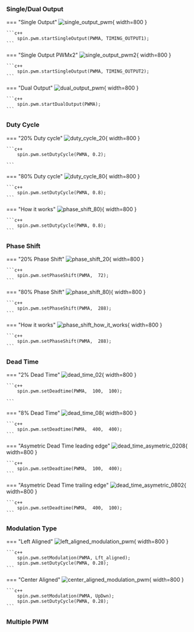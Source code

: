 ### Single/Dual Output

=== "Single Output"
    ![single_output_pwm](images/single_output_pwm.svg){ width=800 }

    ```c++
        spin.pwm.startSingleOutput(PWMA, TIMING_OUTPUT1);    
    ```

=== "Single Output PWMx2"
    ![single_output_pwm2](images/single_output_pwm2.svg){ width=800 }

    ```c++
        spin.pwm.startSingleOutput(PWMA, TIMING_OUTPUT2);    
    ```

=== "Dual Output"
    ![dual_output_pwm](images/dual_output_pwm.svg){ width=800 }

    ```c++
        spin.pwm.startDualOutput(PWMA);
    ```

### Duty Cycle

=== "20% Duty cycle"
    ![duty_cycle_20](images/duty_cycle_20.svg){ width=800 }

    ```c++
        spin.pwm.setDutyCycle(PWMA, 0.2);

    ```


=== "80% Duty cycle"
    ![duty_cycle_80](images/duty_cycle_80.svg){ width=800 }

    ```c++
        spin.pwm.setDutyCycle(PWMA, 0.8);
    ```

=== "How it works"
    ![phase_shift_80](images/duty_cycle_how_it_works.svg)){ width=800 }

    ```c++
        spin.pwm.setDutyCycle(PWMA, 0.8);
    ```

### Phase Shift

=== "20% Phase Shift"
    ![phase_shift_20](images/phase_shift_20.svg){ width=800 }

    ```c++
        spin.pwm.setPhaseShift(PWMA,  72);
    ```

=== "80% Phase Shift"
    ![phase_shift_80](images/phase_shift_80.svg)){ width=800 }

    ```c++
        spin.pwm.setPhaseShift(PWMA,  288);
    ```

=== "How it works"
    ![phase_shift_how_it_works](images/phase_shift_with_carriers.svg){ width=800 }

    ```c++
        spin.pwm.setPhaseShift(PWMA,  288);
    ```

### Dead Time

=== "2% Dead Time"
    ![dead_time_02](images/dead_time_02.svg){ width=800 }

    ```c++
        spin.pwm.setDeadtime(PWMA,  100,  100);

    ```

=== "8% Dead Time"
    ![dead_time_08](images/dead_time_08.svg){ width=800 }

    ```c++
        spin.pwm.setDeadtime(PWMA,  400,  400);
    ```

=== "Asymetric Dead Time leading edge"
    ![dead_time_asymetric_0208](images/dead_time_asymetric_0208.svg){ width=800 }

    ```c++
        spin.pwm.setDeadtime(PWMA,  100,  400);
    ```

=== "Asymetric Dead Time trailing edge"
    ![dead_time_asymetric_0802](images/dead_time_asymetric_0802.svg){ width=800 }

    ```c++
        spin.pwm.setDeadtime(PWMA,  400,  100);
    ```

### Modulation Type

=== "Left Aligned"
    ![left_aligned_modulation_pwm](images/left_aligned_modulation_pwm.svg){ width=800 }

    ```c++
        spin.pwm.setModulation(PWMA, Lft_aligned);
        spin.pwm.setDutyCycle(PWMA, 0.28);
    ```

=== "Center Aligned"
    ![center_aligned_modulation_pwm](images/center_aligned_modulation_pwm.svg){ width=800 }

    ```c++
        spin.pwm.setModulation(PWMA, UpDwn);
        spin.pwm.setDutyCycle(PWMA, 0.28);
    ```

### Multiple PWM